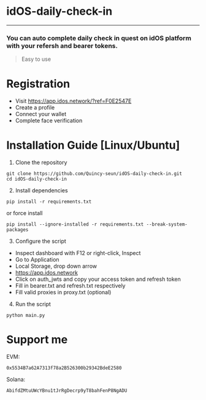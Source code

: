 # idOS-daily-check-in
______________________
### You can auto complete daily check in quest on idOS platform with your refersh and bearer tokens.
> Easy to use

# Registration
+ Visit https://app.idos.network/?ref=F0E2547E
+ Create a profile
+ Connect your wallet
+ Complete face verification

# Installation Guide [Linux/Ubuntu]
1. Clone the repository
```
git clone https://github.com/Quincy-seun/idOS-daily-check-in.git
cd idOS-daily-check-in
```
2. Install dependencies
```
pip install -r requirements.txt
```
or force install
```
pip install --ignore-installed -r requirements.txt --break-system-packages
```
3. Configure the script
+ Inspect dashboard with F12 or right-click, Inspect
+ Go to Application
+ Local Storage, drop down arrow
+ https://app.idos.network
+ Click on auth_jwts and copy your access token and refresh token
+ Fill in bearer.txt and refresh.txt respectively
+ Fill valid proxies in proxy.txt (optional)

4. Run the script
```
python main.py
```
# Support me

EVM:
```
0x5534B7a62A7313f78a2B526300b29342BdeE2580
```
Solana: 
```
AbifdZMtuUWcYBnu1tJrRgDecrp9yT8bahFenP8NgADU
```
